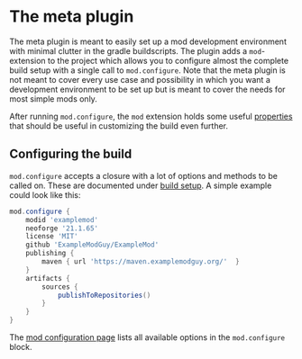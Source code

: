 # The meta plugin

The meta plugin is meant to easily set up a mod development environment with minimal clutter in the gradle buildscripts.
The plugin adds a `mod`-extension to the project which allows you to configure almost the complete build setup with a single call to `mod.configure`.
Note that the meta plugin is not meant to cover every use case and possibility in which you want a development environment to be set up but is meant to cover the needs for most simple mods only.

After running `mod.configure`, the `mod` extension holds some useful [properties](./properties.md) that should be useful in customizing the build even further.

## Configuring the build

`mod.configure` accepts a closure with a lot of options and methods to be called on.
These are documented under [build setup](./setup.md).
A simple example could look like this:
```groovy
mod.configure {
    modid 'examplemod'
    neoforge '21.1.65'
    license 'MIT'
    github 'ExampleModGuy/ExampleMod'
    publishing {
        maven { url 'https://maven.examplemodguy.org/'  }
    }
    artifacts {
        sources {
            publishToRepositories()
        }
    }
}
```

The [mod configuration page](./setup.md) lists all available options in the `mod.configure` block.

